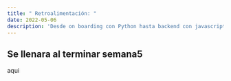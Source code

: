 ```yaml
---
title: " Retroalimentación: "
date: 2022-05-06
description: 'Desde on boarding con Python hasta backend con javascript (NodeJS)'
---
```



## Se llenara al terminar semana5


aqui
